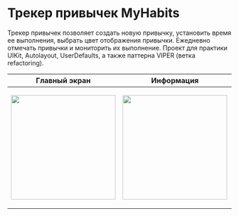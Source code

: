 # Трекер привычек MyHabits

Трекер привычек позволяет создать новую привычку, установить время ее выполнения, выбрать цвет отображения привычки. Ежедневно отмечать привычки и мониторить их выполнение. 
Проект для практики UIKit, Autolayout, UserDefaults, а также паттерна VIPER (ветка refactoring).

| Главный экран  | Информация | Создание привычек | Трекинг
| ----------- | ----------- |  ----------- | ----------- |
| <p align="center"><img width="235" src="https://github.com/yulia-vlkv/MyHabits/assets/82326952/5c38f755-b88f-4208-9471-eb3587fb250c"></p> | <p align="center"><img width="235" src="https://github.com/yulia-vlkv/MyHabits/assets/82326952/122e70c7-4745-4cad-af8f-6fe961d56793"></p> | <p align="center"><img width="235" src="https://github.com/yulia-vlkv/MyHabits/assets/82326952/c7a2b17c-b5fe-4ca3-82dd-a2481a4417bd"></p> | <p align="center"><img width="235" src="https://github.com/yulia-vlkv/MyHabits/assets/82326952/363f86c8-5f68-42fc-99ee-6ee983632b2e"></p>|
